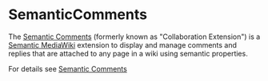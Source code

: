 # SemanticComments
The [Semantic Comments](https://www.mediawiki.org/wiki/Extension:SemanticComments) (formerly known as "Collaboration Extension") is a [Semantic MediaWiki](https://www.semantic-mediawiki.org) extension to display and manage comments and replies that are attached to any page in a wiki using semantic properties.

For details see [Semantic Comments](https://www.mediawiki.org/wiki/Extension:SemanticComments)
